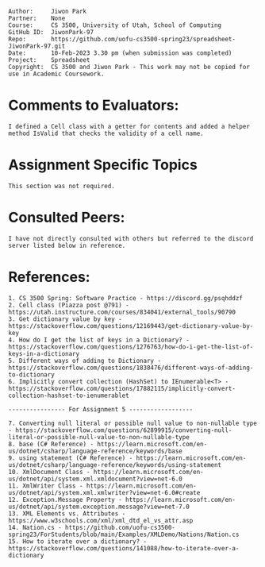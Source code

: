 ﻿
```
Author:     Jiwon Park
Partner:    None
Course:     CS 3500, University of Utah, School of Computing
GitHub ID:  JiwonPark-97
Repo:       https://github.com/uofu-cs3500-spring23/spreadsheet-JiwonPark-97.git
Date:       10-Feb-2023 3.30 pm (when submission was completed) 
Project:    Spreadsheet
Copyright:  CS 3500 and Jiwon Park - This work may not be copied for use in Academic Coursework.
```

# Comments to Evaluators:

    I defined a Cell class with a getter for contents and added a helper method IsValid that checks the validity of a cell name.

# Assignment Specific Topics

    This section was not required.

# Consulted Peers:

    I have not directly consulted with others but referred to the discord server listed below in reference.

# References:

    1. CS 3500 Spring: Software Practice - https://discord.gg/psqhddzf
    2. Cell class (Piazza post @791) - https://utah.instructure.com/courses/834041/external_tools/90790
    3. Get dictionary value by key - https://stackoverflow.com/questions/12169443/get-dictionary-value-by-key
    4. How do I get the list of keys in a Dictionary? - https://stackoverflow.com/questions/1276763/how-do-i-get-the-list-of-keys-in-a-dictionary
    5. Different ways of adding to Dictionary - https://stackoverflow.com/questions/1838476/different-ways-of-adding-to-dictionary
    6. Implicitly convert collection (HashSet) to IEnumerable<T> - https://stackoverflow.com/questions/17882115/implicitly-convert-collection-hashset-to-ienumerablet

    ---------------- For Assignment 5 ------------------

    7. Converting null literal or possible null value to non-nullable type - https://stackoverflow.com/questions/62899915/converting-null-literal-or-possible-null-value-to-non-nullable-type
    8. base (C# Reference) - https://learn.microsoft.com/en-us/dotnet/csharp/language-reference/keywords/base
    9. using statement (C# Reference) - https://learn.microsoft.com/en-us/dotnet/csharp/language-reference/keywords/using-statement
    10. XmlDocument Class - https://learn.microsoft.com/en-us/dotnet/api/system.xml.xmldocument?view=net-6.0
    11. XmlWriter Class - https://learn.microsoft.com/en-us/dotnet/api/system.xml.xmlwriter?view=net-6.0#create
    12. Exception.Message Property - https://learn.microsoft.com/en-us/dotnet/api/system.exception.message?view=net-7.0
    13. XML Elements vs. Attributes - https://www.w3schools.com/xml/xml_dtd_el_vs_attr.asp
    14. Nation.cs - https://github.com/uofu-cs3500-spring23/ForStudents/blob/main/Examples/XMLDemo/Nations/Nation.cs
    15. How to iterate over a dictionary? - https://stackoverflow.com/questions/141088/how-to-iterate-over-a-dictionary


